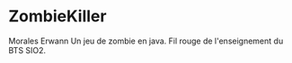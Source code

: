 ZombieKiller
============
Morales Erwann
Un jeu de zombie en java.  Fil rouge de l'enseignement du BTS SIO2.
